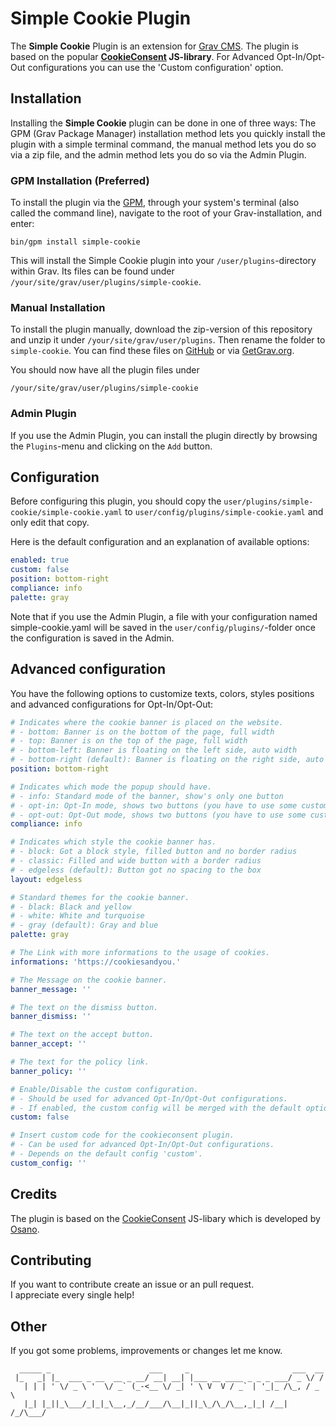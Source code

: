 # Simple Cookie Plugin

The **Simple Cookie** Plugin is an extension for [Grav CMS](http://github.com/getgrav/grav). The plugin is based on the popular **[CookieConsent](https://cookieconsent.osano.com/) JS-library**. For Advanced Opt-In/Opt-Out configurations you can use the 'Custom configuration' option.

## Installation

Installing the **Simple Cookie** plugin can be done in one of three ways: The GPM (Grav Package Manager) installation method lets you quickly install the plugin with a simple terminal command, the manual method lets you do so via a zip file, and the admin method lets you do so via the Admin Plugin.

### GPM Installation (Preferred)

To install the plugin via the [GPM](http://learn.getgrav.org/advanced/grav-gpm), through your system's terminal (also called the command line), navigate to the root of your Grav-installation, and enter:

    bin/gpm install simple-cookie

This will install the Simple Cookie plugin into your `/user/plugins`-directory within Grav. Its files can be found under `/your/site/grav/user/plugins/simple-cookie`.

### Manual Installation

To install the plugin manually, download the zip-version of this repository and unzip it under `/your/site/grav/user/plugins`. Then rename the folder to `simple-cookie`. You can find these files on [GitHub](https://github.com/thomasschwarz96/grav-plugin-simple-cookie) or via [GetGrav.org](http://getgrav.org/downloads/plugins#extras).

You should now have all the plugin files under

    /your/site/grav/user/plugins/simple-cookie


### Admin Plugin

If you use the Admin Plugin, you can install the plugin directly by browsing the `Plugins`-menu and clicking on the `Add` button.

## Configuration

Before configuring this plugin, you should copy the `user/plugins/simple-cookie/simple-cookie.yaml` to `user/config/plugins/simple-cookie.yaml` and only edit that copy.

Here is the default configuration and an explanation of available options:

```yaml
enabled: true
custom: false
position: bottom-right
compliance: info
palette: gray
```

Note that if you use the Admin Plugin, a file with your configuration named simple-cookie.yaml will be saved in the `user/config/plugins/`-folder once the configuration is saved in the Admin.

## Advanced configuration

You have the following options to customize texts, colors, styles positions and advanced configurations for Opt-In/Opt-Out:

```yaml
# Indicates where the cookie banner is placed on the website.
# - bottom: Banner is on the bottom of the page, full width
# - top: Banner is on the top of the page, full width
# - bottom-left: Banner is floating on the left side, auto width
# - bottom-right (default): Banner is floating on the right side, auto width
position: bottom-right

# Indicates which mode the popup should have.
# - info: Standard mode of the banner, show's only one button
# - opt-in: Opt-In mode, shows two buttons (you have to use some custom configurations for opt-in)
# - opt-out: Opt-Out mode, shows two buttons (you have to use some custom configurations for opt-out)
compliance: info

# Indicates which style the cookie banner has.
# - block: Got a block style, filled button and no border radius
# - classic: Filled and wide button with a border radius
# - edgeless (default): Button got no spacing to the box
layout: edgeless

# Standard themes for the cookie banner.
# - black: Black and yellow
# - white: White and turquoise
# - gray (default): Gray and blue
palette: gray

# The Link with more informations to the usage of cookies.
informations: 'https://cookiesandyou.'

# The Message on the cookie banner.
banner_message: ''

# The text on the dismiss button.
banner_dismiss: ''

# The text on the accept button.
banner_accept: ''

# The text for the policy link.
banner_policy: ''

# Enable/Disable the custom configuration.
# - Should be used for advanced Opt-In/Opt-Out configurations.
# - If enabled, the custom config will be merged with the default options.
custom: false

# Insert custom code for the cookieconsent plugin.
# - Can be used for advanced Opt-In/Opt-Out configurations.
# - Depends on the default config 'custom'.
custom_config: ''
```


## Credits

The plugin is based on the [CookieConsent](https://cookieconsent.osano.com/) JS-libary which is developed by [Osano](https://www.osano.com/).

## Contributing

If you want to contribute create an issue or an pull request.  
I appreciate every single help!

## Other

If you got some problems, improvements or changes let me know.  


```
  _____ _                      ___     _                       ___  __
 |_   _| |_  ___ _ __  __ _ __/ __| __| |___ __ ____ _ _ _ ___/ _ \/ /
   | | | ' \/ _ \ '  \/ _` (_-<__ \/ _| ' \ V  V / _` | '_|_ /\_, / _ \
   |_| |_||_\___/_|_|_\__,_/__/___/\__|_||_\_/\_/\__,_|_| /__| /_/\___/
```
